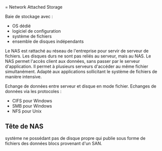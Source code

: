 = Network Attached Storage

Baie de stockage avec : 
- OS dédié
- logiciel de configuration
- système de fichiers
- ensemble de disques indépendants

Le NAS est rattaché au réseau de l'entreprise pour servir de serveur de fichiers. 
Les disques durs ne sont pas reliés au serveur, mais au NAS. 
Le NAS permet l'accès client aux données, sans passer par le serveur d'application.
Il permet à plusieurs serveurs d'accéder au même fichier simultanément. 
Adapté aux applications sollicitant le système de fichiers de manière intensive. 

Echange de données entre serveur et disque en mode fichier. 
Echanges de données via les protocoles : 
- CIFS pour Windows
- SMB pour Windows
- NFS pour Unix

## Tête de NAS
système ne possédant pas de disque propre qui publie sous forme de fichiers des données blocs provenant d'un SAN. 
